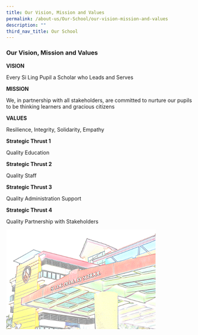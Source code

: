 ```yaml
---
title: Our Vision, Mission and Values
permalink: /about-us/Our-School/our-vision-mission-and-values
description: ""
third_nav_title: Our School
---
```

### Our Vision, Mission and Values

**VISION**

Every Si Ling Pupil a Scholar who Leads and Serves

**MISSION**

We, in partnership with all stakeholders, are committed to nurture our pupils to be thinking learners and gracious citizens

  

**VALUES**

Resilience, Integrity, Solidarity, Empathy

  
**Strategic Thrust 1**

Quality Education

  

**Strategic Thrust 2** 

Quality Staff

  

**Strategic Thrust 3** 

Quality Administration Support

  

**Strategic Thrust 4**

Quality Partnership with Stakeholders

<img src="/images/VMV.png" 
     style="width:80%">
